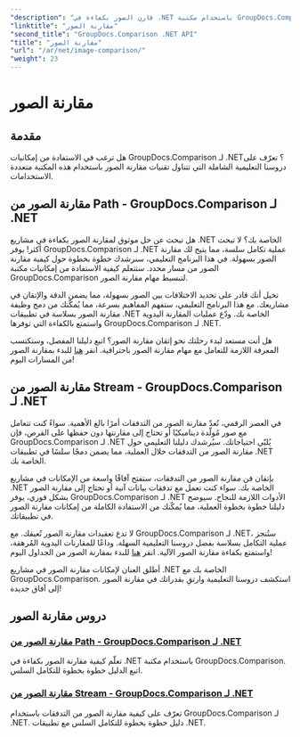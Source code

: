 ```yaml
---
"description": "قارن الصور بكفاءة في .NET باستخدام مكتبة GroupDocs.Comparison. دروس تعليمية خطوة بخطوة للتكامل السلس من المسار أو التدفق."
"linktitle": "مقارنة الصور"
"second_title": "GroupDocs.Comparison .NET API"
"title": "مقارنة الصور"
"url": "/ar/net/image-comparison/"
"weight": 23
---
```


# مقارنة الصور


## مقدمة

هل ترغب في الاستفادة من إمكانيات GroupDocs.Comparison لـ .NET؟ تعرّف على دروسنا التعليمية الشاملة التي تتناول تقنيات مقارنة الصور باستخدام هذه المكتبة متعددة الاستخدامات.

## مقارنة الصور من Path - GroupDocs.Comparison لـ .NET

هل تبحث عن حل موثوق لمقارنة الصور بكفاءة في مشاريع .NET الخاصة بك؟ لا تبحث أكثر! يوفر GroupDocs.Comparison لـ .NET عملية تكامل سلسة، مما يتيح لك مقارنة الصور بسهولة. في هذا البرنامج التعليمي، سنرشدك خطوة بخطوة حول كيفية مقارنة الصور من مسار محدد. ستتعلم كيفية الاستفادة من إمكانيات مكتبة GroupDocs.Comparison لتبسيط مهام مقارنة الصور.

تخيل أنك قادر على تحديد الاختلافات بين الصور بسهولة، مما يضمن الدقة والإتقان في مشاريعك. مع هذا البرنامج التعليمي، ستفهم المفاهيم بسرعة، مما يُمكّنك من دمج وظيفة مقارنة الصور بسلاسة في تطبيقات .NET الخاصة بك. ودّع عمليات المقارنة اليدوية واستمتع بالكفاءة التي توفرها GroupDocs.Comparison لـ .NET.

هل أنت مستعد لبدء رحلتك نحو إتقان مقارنة الصور؟ اتبع دليلنا المفصل، وستكتسب المعرفة اللازمة للتعامل مع مهام مقارنة الصور باحترافية. انقر [هنا](./compare-images-from-path/) للبدء بمقارنة الصور من المسارات اليوم!

## مقارنة الصور من Stream - GroupDocs.Comparison لـ .NET

في العصر الرقمي، تُعدّ مقارنة الصور من التدفقات أمرًا بالغ الأهمية. سواءً كنت تتعامل مع صور مُولّدة ديناميكيًا أو تحتاج إلى مقارنتها دون حفظها على القرص، فإن GroupDocs.Comparison لـ .NET يُلبّي احتياجاتك. سيُرشدك دليلنا التعليمي حول مقارنة الصور من التدفقات خلال العملية، مما يضمن دمجًا سلسًا في تطبيقات .NET الخاصة بك.

بإتقان فن مقارنة الصور من التدفقات، ستفتح آفاقًا واسعة من الإمكانات في مشاريع .NET الخاصة بك. سواء كنت تعمل مع تدفقات بيانات آنية أو تحتاج إلى مقارنة الصور بشكل فوري، يوفر GroupDocs.Comparison لـ .NET الأدوات اللازمة للنجاح. سيوضح دليلنا خطوة بخطوة العملية، مما يُمكّنك من الاستفادة الكاملة من إمكانات مقارنة الصور في تطبيقاتك.

لا تدع تعقيدات مقارنة الصور تُعيقك. مع GroupDocs.Comparison لـ .NET، ستُنجز عملية التكامل بسلاسة بفضل دروسنا التعليمية السهلة. وداعًا للمقارنات اليدوية المُرهقة، واستمتع بكفاءة مقارنة الصور الآلية. انقر [هنا](./compare-images-from-stream/) للبدء بمقارنة الصور من الجداول اليوم!

أطلق العنان لإمكانات مقارنة الصور في مشاريع .NET الخاصة بك مع GroupDocs.Comparison. استكشف دروسنا التعليمية وارتقِ بقدراتك في مقارنة الصور إلى آفاق جديدة!
## دروس مقارنة الصور
### [مقارنة الصور من Path - GroupDocs.Comparison لـ .NET](./compare-images-from-path/)
تعلّم كيفية مقارنة الصور بكفاءة في .NET باستخدام مكتبة GroupDocs.Comparison. اتبع الدليل خطوة بخطوة للتكامل السلس.
### [مقارنة الصور من Stream - GroupDocs.Comparison لـ .NET](./compare-images-from-stream/)
تعرّف على كيفية مقارنة الصور من التدفقات باستخدام GroupDocs.Comparison لـ .NET. دليل خطوة بخطوة للتكامل السلس مع تطبيقات .NET.